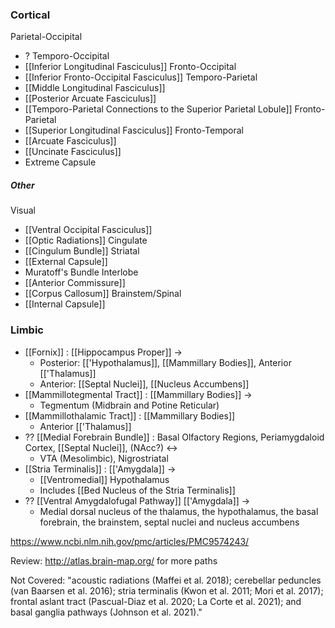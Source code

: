 ### Cortical
Parietal-Occipital
- ?
Temporo-Occipital
- [[Inferior Longitudinal Fasciculus]]
Fronto-Occipital
- [[Inferior Fronto-Occipital Fasciculus]]
Temporo-Parietal
- [[Middle Longitudinal Fasciculus]]
- [[Posterior Arcuate Fasciculus]]
- [[Temporo-Parietal Connections to the Superior Parietal Lobule]]
Fronto-Parietal
- [[Superior Longitudinal Fasciculus]]
Fronto-Temporal
- [[Arcuate Fasciculus]]
- [[Uncinate Fasciculus]]
- Extreme Capsule
##### Other
Visual
- [[Ventral Occipital Fasciculus]]
- [[Optic Radiations]]
Cingulate
- [[Cingulum Bundle]]
Striatal
- [[External Capsule]]
- Muratoff's Bundle
Interlobe
- [[Anterior Commissure]]
- [[Corpus Callosum]]
Brainstem/Spinal
- [[Internal Capsule]]

### Limbic
- [[Fornix]] : [[Hippocampus Proper]] -> 
	- Posterior: [['Hypothalamus]], [[Mammillary Bodies]], Anterior [['Thalamus]]
	- Anterior: [[Septal Nuclei]], [[Nucleus Accumbens]]
- [[Mammillotegmental Tract]] : [[Mammillary Bodies]] -> 
	- Tegmentum (Midbrain and Potine Reticular)
- [[Mammillothalamic Tract]] : [[Mammillary Bodies]]
	- Anterior [['Thalamus]]
- ?? [[Medial Forebrain Bundle]] : Basal Olfactory Regions, Periamygdaloid Cortex, [[Septal Nuclei]], (NAcc?) <->
	- VTA (Mesolimbic), Nigrostriatal
- [[Stria Terminalis]] : [['Amygdala]] ->
	- [[Ventromedial]] Hypothalamus
	- Includes [[Bed Nucleus of the Stria Terminalis]]
- ?? [[Ventral Amygdalofugal Pathway]] [['Amygdala]] ->
	- Medial dorsal nucleus of the thalamus, the hypothalamus, the basal forebrain, the brainstem, septal nuclei and nucleus accumbens






https://www.ncbi.nlm.nih.gov/pmc/articles/PMC9574243/

Review: http://atlas.brain-map.org/ for more paths

Not Covered: "acoustic radiations (Maffei et al. 2018); cerebellar peduncles (van Baarsen et al. 2016); stria terminalis (Kwon et al. 2011; Mori et al. 2017); frontal aslant tract (Pascual-Diaz et al. 2020; La Corte et al. 2021); and basal ganglia pathways (Johnson et al. 2021)."